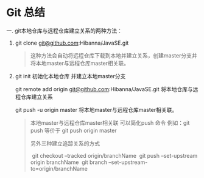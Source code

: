 # Git 总结

一. git本地仓库与远程仓库建立关系的两种方法：

1. git clone git@github.com:Hibanna/JavaSE.git 

   > 这种方法会自动将远程仓库下载到本地并建立关系，创建master分支并将本地master与远程仓库master相关联。

2. git init 初始化本地仓库 并建立本地master分支

   git remote add origin git@github.com:Hibanna/JavaSE.git 将本地仓库与远程仓库建立关系

   git push -u origin master 将本地master与远程仓库master相关联。
   
   > 本地master与远程仓库master相关联 可以简化push 命令 例如：git push 等价于 git push origin master 
   >
   > 另外三种建立追踪关系的方式
   >
   > ​	git checkout –tracked origin/branchName
   > ​	git push –set-upstream origin branchName
   > ​	git branch –set-upstream-to=origin/branchName